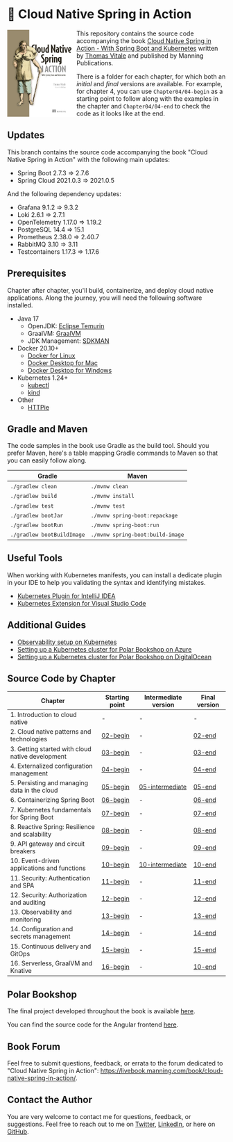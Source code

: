 # 🍃 Cloud Native Spring in Action

<a href="https://www.manning.com/books/cloud-native-spring-in-action"><img src="/book-cover.jpg" alt="The book cover of 'Cloud Native Spring in Action' by Thomas Vitale" align="left" height="200px" /></a>

This repository contains the source code accompanying the book [Cloud Native Spring in Action - With Spring Boot and Kubernetes](https://www.manning.com/books/cloud-native-spring-in-action) written by [Thomas Vitale](https://www.thomasvitale.com/) and published by Manning Publications.

There is a folder for each chapter, for which both an _initial_ and _final_ versions are available. For example, for chapter 4, you can use `Chapter04/04-begin` as a starting point to follow along with the examples in the chapter and `Chapter04/04-end` to check the code as it looks like at the end.

## Updates

This branch contains the source code accompanying the book "Cloud Native Spring in Action" with the following main updates:

* Spring Boot 2.7.3 => 2.7.6
* Spring Cloud 2021.0.3 => 2021.0.5

And the following dependency updates:

* Grafana 9.1.2 => 9.3.2
* Loki 2.6.1 => 2.7.1
* OpenTelemetry 1.17.0 => 1.19.2
* PostgreSQL 14.4 => 15.1
* Prometheus 2.38.0 => 2.40.7
* RabbitMQ 3.10 => 3.11
* Testcontainers 1.17.3 => 1.17.6

## Prerequisites

Chapter after chapter, you'll build, containerize, and deploy cloud native applications. Along the journey, you will need the following software installed.

* Java 17
    * OpenJDK: [Eclipse Temurin](https://adoptium.net)
    * GraalVM: [GraalVM](https://www.graalvm.org)
    * JDK Management: [SDKMAN](https://sdkman.io)
* Docker 20.10+
    * [Docker for Linux](https://docs.docker.com/engine/install/ubuntu/)
    * [Docker Desktop for Mac](https://www.docker.com/products/docker-desktop)
    * [Docker Desktop for Windows](https://www.docker.com/products/docker-desktop)
* Kubernetes 1.24+
    * [kubectl](https://kubernetes.io/docs/tasks/tools/install-kubectl/)
    * [kind](https://kind.sigs.k8s.io)
* Other
    * [HTTPie](https://httpie.org/)

## Gradle and Maven

The code samples in the book use Gradle as the build tool. Should you prefer Maven, here's a table mapping Gradle commands to Maven so that you can easily follow along.

Gradle | Maven
------ | ------
`./gradlew clean` | `./mvnw clean`
`./gradlew build` | `./mvnw install`
`./gradlew test` | `./mvnw test`
`./gradlew bootJar` | `./mvnw spring-boot:repackage`
`./gradlew bootRun` | `./mvnw spring-boot:run`
`./gradlew bootBuildImage` | `./mvnw spring-boot:build-image`

## Useful Tools

When working with Kubernetes manifests, you can install a dedicate plugin in your IDE to help you validating the syntax
and identifying mistakes.

* [Kubernetes Plugin for IntelliJ IDEA](https://plugins.jetbrains.com/plugin/10485-kubernetes)
* [Kubernetes Extension for Visual Studio Code](https://marketplace.visualstudio.com/items?itemName=ms-kubernetes-tools.vscode-kubernetes-tools)

## Additional Guides

* [Observability setup on Kubernetes](https://github.com/ThomasVitale/cloud-native-spring-in-action/tree/sb-2-main/Guides/grafana-observability-stack)
* [Setting up a Kubernetes cluster for Polar Bookshop on Azure](#)
* [Setting up a Kubernetes cluster for Polar Bookshop on DigitalOcean](#)

## Source Code by Chapter

| Chapter | Starting point | Intermediate version | Final version |
|---------|----------------|----------------------|---------------|
| 1. Introduction to cloud native | - | - | - |
| 2. Cloud native patterns and technologies | [02-begin](https://github.com/ThomasVitale/cloud-native-spring-in-action/tree/sb-2-main/Chapter02/02-begin) | - | [02-end](https://github.com/ThomasVitale/cloud-native-spring-in-action/tree/sb-2-main/Chapter02/02-end) |
| 3. Getting started with cloud native development | [03-begin](https://github.com/ThomasVitale/cloud-native-spring-in-action/tree/sb-2-main/Chapter03/03-begin) | - | [03-end](https://github.com/ThomasVitale/cloud-native-spring-in-action/tree/sb-2-main/Chapter03/03-end) |
| 4. Externalized configuration management | [04-begin](https://github.com/ThomasVitale/cloud-native-spring-in-action/tree/sb-2-main/Chapter04/04-begin) | - | [04-end](https://github.com/ThomasVitale/cloud-native-spring-in-action/tree/sb-2-main/Chapter04/04-end) |
| 5. Persisting and managing data in the cloud | [05-begin](https://github.com/ThomasVitale/cloud-native-spring-in-action/tree/sb-2-main/Chapter05/05-begin) | [05-intermediate](https://github.com/ThomasVitale/cloud-native-spring-in-action/tree/sb-2-main/Chapter05/05-intermediate) | [05-end](https://github.com/ThomasVitale/cloud-native-spring-in-action/tree/sb-2-main/Chapter05/05-end) |
| 6. Containerizing Spring Boot | [06-begin](https://github.com/ThomasVitale/cloud-native-spring-in-action/tree/sb-2-main/Chapter06/06-begin) | - | [06-end](https://github.com/ThomasVitale/cloud-native-spring-in-action/tree/sb-2-main/Chapter06/06-end) |
| 7. Kubernetes fundamentals for Spring Boot | [07-begin](https://github.com/ThomasVitale/cloud-native-spring-in-action/tree/sb-2-main/Chapter07/07-begin) | - | [07-end](https://github.com/ThomasVitale/cloud-native-spring-in-action/tree/sb-2-main/Chapter07/07-end) |
| 8. Reactive Spring: Resilience and scalability | [08-begin](https://github.com/ThomasVitale/cloud-native-spring-in-action/tree/sb-2-main/Chapter08/08-begin) | - | [08-end](https://github.com/ThomasVitale/cloud-native-spring-in-action/tree/sb-2-main/Chapter08/08-end) |
| 9. API gateway and circuit breakers | [09-begin](https://github.com/ThomasVitale/cloud-native-spring-in-action/tree/sb-2-main/Chapter09/09-begin) | - | [09-end](https://github.com/ThomasVitale/cloud-native-spring-in-action/tree/sb-2-main/Chapter09/09-end) |
| 10. Event-driven applications and functions | [10-begin](https://github.com/ThomasVitale/cloud-native-spring-in-action/tree/sb-2-main/Chapter10/10-begin) | [10-intermediate](https://github.com/ThomasVitale/cloud-native-spring-in-action/tree/sb-2-main/Chapter10/10-intermediate) | [10-end](https://github.com/ThomasVitale/cloud-native-spring-in-action/tree/sb-2-main/Chapter10/10-end) |
| 11. Security: Authentication and SPA | [11-begin](https://github.com/ThomasVitale/cloud-native-spring-in-action/tree/sb-2-main/Chapter11/11-begin) | - | [11-end](https://github.com/ThomasVitale/cloud-native-spring-in-action/tree/sb-2-main/Chapter11/11-end) |
| 12. Security: Authorization and auditing | [12-begin](https://github.com/ThomasVitale/cloud-native-spring-in-action/tree/sb-2-main/Chapter12/12-begin) | - | [12-end](https://github.com/ThomasVitale/cloud-native-spring-in-action/tree/sb-2-main/Chapter12/12-end) |
| 13. Observability and monitoring | [13-begin](https://github.com/ThomasVitale/cloud-native-spring-in-action/tree/sb-2-main/Chapter13/13-begin) | - | [13-end](https://github.com/ThomasVitale/cloud-native-spring-in-action/tree/sb-2-main/Chapter13/13-end) |
| 14. Configuration and secrets management | [14-begin](https://github.com/ThomasVitale/cloud-native-spring-in-action/tree/sb-2-main/Chapter14/14-begin) | - | [14-end](https://github.com/ThomasVitale/cloud-native-spring-in-action/tree/sb-2-main/Chapter14/14-end) |
| 15. Continuous delivery and GitOps | [15-begin](https://github.com/ThomasVitale/cloud-native-spring-in-action/tree/sb-2-main/Chapter15/15-begin) | - | [15-end](https://github.com/ThomasVitale/cloud-native-spring-in-action/tree/sb-2-main/Chapter15/15-end) |
| 16. Serverless, GraalVM and Knative | [16-begin](https://github.com/ThomasVitale/cloud-native-spring-in-action/tree/sb-2-main/Chapter16/16-begin) | - | [10-end](https://github.com/ThomasVitale/cloud-native-spring-in-action/tree/sb-2-main/Chapter16/16-end) |

## Polar Bookshop

The final project developed throughout the book is available [here](https://github.com/ThomasVitale/cloud-native-spring-in-action/tree/sb-2-main/PolarBookshop).

You can find the source code for the Angular frontend [here](https://github.com/PolarBookshop/polar-ui/tree/v1).

## Book Forum

Feel free to submit questions, feedback, or errata to the forum dedicated to "Cloud Native Spring in Action": https://livebook.manning.com/book/cloud-native-spring-in-action/.

## Contact the Author

You are very welcome to contact me for questions, feedback, or suggestions. Feel free to reach out to me on [Twitter](https://twitter.com/vitalethomas), [LinkedIn](https://www.linkedin.com/in/vitalethomas), or here on [GitHub](https://github.com/ThomasVitale/).
